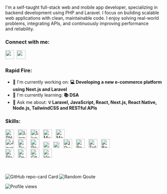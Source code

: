 I'm a self-taught full-stack web and mobile app developer, specializing in backend development using PHP and Laravel. I focus on building scalable web applications with clean, maintainable code. I enjoy solving real-world problems, integrating APIs, and continuously improving performance and reliability.


### Connect with me: 
<p align="left"><a href="mailTo:iammursal@gmail.com" target="_blank"><img src="https://img.shields.io/badge/Gmail-D14836?style=flat-square&logo=gmail&logoColor=white" height="28" style="margin-right: 4px"></a> <a href="https://www.linkedin.com/in/iammursal" target="_blank"><img src="https://img.shields.io/badge/LinkedIn-0077B5?style=flat-square&logo=linkedin&logoColor=white" height="28" style="margin-right: 4px"></a></p>


### Rapid Fire:
- 💼 I'm currently working on: **💻 Developing a new e-commerce platform using Next.js and Laravel**
- 🌱 I'm currently learning: **📚 DSA**
- 💬 Ask me about: **💡 Laravel, JavaScript, React, Next.js, React Native, Node.js, TailwindCSS and RESTful APIs**


### Skills:
<p align="left">
<img src="https://img.shields.io/badge/PHP-777BB4?style=flat-square&logo=php&logoColor=white" height="28" alt="PHP" style="margin-right: 8px"> 
<img src="https://img.shields.io/badge/Laravel-F05032?style=flat-square&logo=laravel&logoColor=white" height="28" alt="Laravel" style="margin-right: 8px"> 
<img src="https://img.shields.io/badge/Livewire-%234e56a6.svg?style=flat-square&logo=livewire&logoColor=white" height="28" alt="Livewire" style="margin-right: 8px"> 
<img src="https://img.shields.io/badge/MySQL-4479A1?style=flat-square&logo=mysql&logoColor=white" height="28" alt="MySQL" style="margin-right: 8px"> 
<img src="https://img.shields.io/badge/MariaDB-003545?style=flat-square&logo=mariadb&logoColor=white" height="28" alt="MariaDB" style="margin-right: 8px">  

<br>
<img src="https://img.shields.io/badge/JavaScript-F7DF1C?style=flat-square&logo=javascript&logoColor=white" height="28" alt="JavaScript" style="margin-right: 8px"> 
<img src="https://img.shields.io/badge/TypeScript-3178C6?style=flat-square&logo=typescript&logoColor=white" height="28" alt="TypeScript" style="margin-right: 8px"> 
<img src="https://img.shields.io/badge/React-20232A?style=flat-square&logo=react&logoColor=61DAFB" height="28" alt="React" style="margin-right: 8px"> 
<img src="https://img.shields.io/badge/next.js-000000?style=for-the-badge&logo=nextdotjs&logoColor=white" height="20" alt="Visual Studio Code" style="margin-right: 8px">  
<img src="https://img.shields.io/badge/Alpine.js-8BC0D0?style=for-the-badge&logo=alpine.js&logoColor=black" height="20" alt="Apline.js" style="margin-right: 8px"> 
<img src="https://img.shields.io/badge/jQuery-0769AD?style=flat-square&logo=jquery&logoColor=white" height="28" alt="jQuery" style="margin-right: 8px"> 
<img src="https://img.shields.io/badge/React_Native-20232A?style=flat-square&logo=react&logoColor=61DAFB" height="28" alt="React Native" style="margin-right: 8px">
<img src="https://img.shields.io/badge/Tailwind_CSS-38B2AC?style=flat-square&logo=tailwind-css&logoColor=white" height="28" alt="Tailwind CSS" style="margin-right: 8px"> 
<img src="https://img.shields.io/badge/Bootstrap-563D7C?style=flat-square&logo=bootstrap&logoColor=white" height="28" alt="Bootstrap" style="margin-right: 8px">  

<br>
<img src="https://img.shields.io/badge/Playwright-2EAD33?style=flat-square&logo=playwright&logoColor=white" height="28" alt="Playwright" style="margin-right: 8px"> 
<img src="https://img.shields.io/badge/Docker-2496ED?style=flat-square&logo=docker&logoColor=white" height="28" alt="Docker" style="margin-right: 8px"> 
<img src="https://img.shields.io/badge/GitHub_Actions-2088FF?style=flat-square&logo=github-actions&logoColor=white" height="28" alt="GitHub Actions" style="margin-right: 8px"> 
<img src="https://img.shields.io/badge/Visual_Studio_Code-007ACC?style=flat-square&logo=visual-studio-code&logoColor=white" height="28" alt="Visual Studio Code" style="margin-right: 8px">  </p>

<br>
<br>

<picture alt="GitHub repo-card Card" >
  <source
    srcset="https://github-contributor-stats.vercel.app/api?username=iammursal&limit=4&theme=dracula&combine_all_yearly_contributions=true&card_width=400&card_height=200&border_radius=12&hide_border=true"
    media="(prefers-color-scheme: dark)"
  />
  <source
    srcset="https://github-contributor-stats.vercel.app/api?username=iammursal&limit=4&theme=catppuccin_latte&combine_all_yearly_contributions=true&card_width=400&card_height=200&border_radius=12&hide_border=true"
    media="(prefers-color-scheme: light), (prefers-color-scheme: no-preference)"
  /> 
  <img src="https://github-contributor-stats.vercel.app/api?username=iammursal&limit=4&theme=catppuccin_latte&combine_all_yearly_contributions=true&card_width=400&card_height=200&border_radius=12&hide_border=true" alt="GitHub repo-card Card" />
 
</picture>


<picture alt="Random Qoute">
  <source
    srcset="https://quotes-github-readme.vercel.app/api?type=horizontal&theme=dracula"
    media="(prefers-color-scheme: dark)"
  />
  <source
    srcset="https://quotes-github-readme.vercel.app/api?type=horizontal&theme=catppuccin_latte"
    media="(prefers-color-scheme: light), (prefers-color-scheme: no-preference)"
  /> 
  <img src="https://quotes-github-readme.vercel.app/api?type=horizontal&theme=catppuccin_latte" alt="Random Qoute" />
</picture> 

![Profile views](https://komarev.com/ghpvc/?username=iammursal&color=orange&style=for-the-badge)
